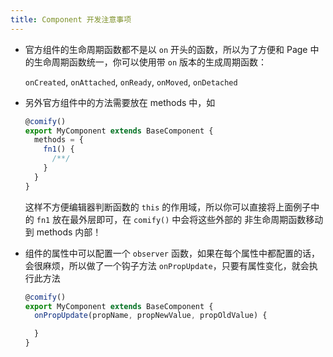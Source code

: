 ```yaml
---
title: Component 开发注意事项
---
```


* 官方组件的生命周期函数都不是以 `on` 开头的函数，所以为了方便和 Page 中的生命周期函数统一，你可以使用带 `on` 版本的生成周期函数：

  `onCreated`, `onAttached`, `onReady`, `onMoved`, `onDetached`


* 另外官方组件中的方法需要放在 methods 中，如

  ```js
  @comify()
  export MyComponent extends BaseComponent {
    methods = {
      fn1() {
        /**/
      }
    }
  }
  ```

  这样不方便编辑器判断函数的 `this` 的作用域，所以你可以直接将上面例子中的 `fn1` 放在最外层即可，在 `comify()` 中会将这些外部的
  非生命周期函数移动到 methods 内部！


* 组件的属性中可以配置一个 `observer` 函数，如果在每个属性中都配置的话，会很麻烦，所以做了一个钩子方法 `onPropUpdate`，只要有属性变化，就会执行此方法

  ```js
  @comify()
  export MyComponent extends BaseComponent {
    onPropUpdate(propName, propNewValue, propOldValue) {

    }
  }
  ```

